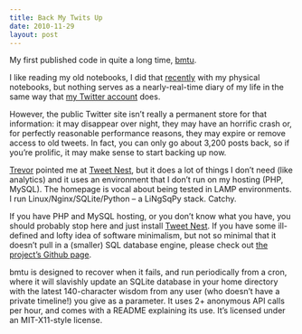 ```yaml
---
title: Back My Twits Up
date: 2010-11-29
layout: post
---
```

My first published code in quite a long time, [bmtu][1].

I like reading my old notebooks, I did that [recently][2] with my physical notebooks, but nothing serves as a nearly-real-time diary of my life in the same way that [my Twitter account][3] does.

However, the public Twitter site isn&rsquo;t really a permanent store for that information: it may disappear over night, they may have an horrific crash or, for perfectly reasonable performance reasons, they may expire or remove access to old tweets. In fact, you can only go about 3,200 posts back, so if you&rsquo;re prolific, it may make sense to start backing up now.

[Trevor][4] pointed me at [Tweet Nest][5], but it does a lot of things I don&rsquo;t need (like analytics) and it uses an environment that I don&rsquo;t run on my hosting (PHP, MySQL). The homepage is vocal about being tested in LAMP environments. I run Linux/Nginx/SQLite/Python &#8211; a LiNgSqPy stack. Catchy.

If you have PHP and MySQL hosting, or you don&rsquo;t know what you have, you should probably stop here and just install [Tweet Nest][5]. If you have some ill-defined and lofty idea of software minimalism, but not so minimal that it doesn&rsquo;t pull in a (smaller) SQL database engine, please check out [the project&rsquo;s Github page][1].

bmtu is designed to recover when it fails, and run periodically from a cron, where it will slavishly update an SQLite database in your home directory with the latest 140-character wisdom from any user (who doesn&rsquo;t have a private timeline!) you give as a parameter. It uses 2+ anonymous API calls per hour, and comes with a README explaining its use. It&rsquo;s licensed under an MIT-X11-style license.

 [1]: https://github.com/insom/bmtu
 [2]: http://instagr.am/p/YZVv/
 [3]: https://twitter.com/insom
 [4]: http://www.trovster.com/
 [5]: http://pongsocket.com/tweetnest/


